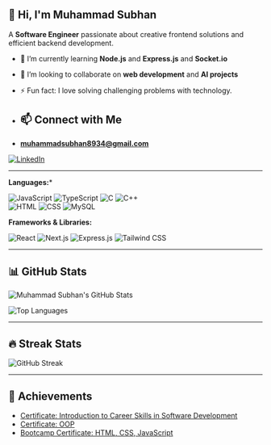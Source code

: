 ## 👋 Hi, I'm Muhammad Subhan

A **Software Engineer** passionate about creative frontend solutions and efficient backend development.

- 🌱 I’m currently learning **Node.js** and **Express.js** and **Socket.io**
- 👯 I’m looking to collaborate on **web development** and **AI projects**
- ⚡ Fun fact: I love solving challenging problems with technology.

- ## 📫 Connect with Me
-  **muhammadsubhan8934@gmail.com**

[![LinkedIn](https://img.shields.io/badge/LinkedIn-0077B5?style=for-the-badge&logo=linkedin&logoColor=white)](https://linkedin.com/in/muhammad-subhan-321821231)


---


**Languages:***

![JavaScript](https://img.shields.io/badge/JavaScript-323330?style=for-the-badge&logo=javascript&logoColor=F7DF1E)
![TypeScript](https://img.shields.io/badge/TypeScript-007ACC?style=for-the-badge&logo=typescript&logoColor=white)
![C](https://img.shields.io/badge/C-00599C?style=for-the-badge&logo=c&logoColor=white)
![C++](https://img.shields.io/badge/C%2B%2B-00599C?style=for-the-badge&logo=c%2B%2B&logoColor=white)  
![HTML](https://img.shields.io/badge/HTML5-E34F26?style=for-the-badge&logo=html5&logoColor=white)
![CSS](https://img.shields.io/badge/CSS3-1572B6?style=for-the-badge&logo=css3&logoColor=white)
![MySQL](https://img.shields.io/badge/MySQL-4479A1?style=for-the-badge&logo=mysql&logoColor=white)

**Frameworks & Libraries:**  

![React](https://img.shields.io/badge/React-20232A?style=for-the-badge&logo=react&logoColor=61DAFB)
![Next.js](https://img.shields.io/badge/Next.js-000000?style=for-the-badge&logo=next.js&logoColor=white)
![Express.js](https://img.shields.io/badge/Express.js-404D59?style=for-the-badge)
![Tailwind CSS](https://img.shields.io/badge/TailwindCSS-38B2AC?style=for-the-badge&logo=tailwind-css&logoColor=white)

---

## 📊 GitHub Stats

![Muhammad Subhan's GitHub Stats](https://github-readme-stats.vercel.app/api?username=mu-subhan&show_icons=true&theme=radical)

![Top Languages](https://github-readme-stats.vercel.app/api/top-langs/?username=mu-subhan&layout=compact&theme=radical)

---

## 🔥 Streak Stats

![GitHub Streak](https://streak-stats.demolab.com/?user=mu-subhan&theme=radical)

---

## 🏅 Achievements

- [Certificate: Introduction to Career Skills in Software Development](#)
- [Certificate: OOP](#)
- [Bootcamp Certificate: HTML, CSS, JavaScript](#)

